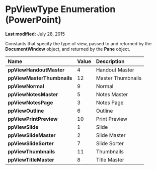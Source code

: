 
# PpViewType Enumeration (PowerPoint)

 **Last modified:** July 28, 2015

Constants that specify the type of view, passed to and returned by the  **DocumentWindow** object, and returned by the **Pane** object.


|**Name**|**Value**|**Description**|
|:-----|:-----|:-----|
| **ppViewHandoutMaster**|4|Handout Master|
| **ppViewMasterThumbnails**|12|Master Thumbnails|
| **ppViewNormal**|9|Normal|
| **ppViewNotesMaster**|5|Notes Master|
| **ppViewNotesPage**|3|Notes Page|
| **ppViewOutline**|6|Outline|
| **ppViewPrintPreview**|10|Print Preview|
| **ppViewSlide**|1|Slide|
| **ppViewSlideMaster**|2|Slide Master|
| **ppViewSlideSorter**|7|Slide Sorter|
| **ppViewThumbnails**|11|Thumbnails|
| **ppViewTitleMaster**|8|Title Master|
